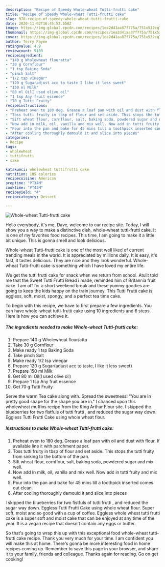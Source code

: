 ```yaml
---
description: "Recipe of Speedy Whole-wheat Tutti-frutti cake"
title: "Recipe of Speedy Whole-wheat Tutti-frutti cake"
slug: 970-recipe-of-speedy-whole-wheat-tutti-frutti-cake
date: 2020-11-02T16:45:53.558Z
image: https://img-global.cpcdn.com/recipes/1ea2d41aa87f775a/751x532cq70/whole-wheat-tutti-frutti-cake-recipe-main-photo.jpg
thumbnail: https://img-global.cpcdn.com/recipes/1ea2d41aa87f775a/751x532cq70/whole-wheat-tutti-frutti-cake-recipe-main-photo.jpg
cover: https://img-global.cpcdn.com/recipes/1ea2d41aa87f775a/751x532cq70/whole-wheat-tutti-frutti-cake-recipe-main-photo.jpg
author: Terry Payne
ratingvalue: 4.9
reviewcount: 9103
recipeingredient:
- "140 g Wholewheat flouratta"
- "30 g Cornflour"
- "1 tsp Baking Soda"
- "pinch Salt"
- "1/2 tsp vinegar"
- "120 g Sugaradjust acc to taste I like it less sweet"
- "150 ml Milk"
- "80 ml OilI used olive oil"
- "1 tsp Any fruit essence"
- "70 g Tutti Fruity"
recipeinstructions:
- "Preheat oven to 180 deg. Grease a loaf pan with oil and dust with flour. If available line it with parchment paper."
- "Toss tutti fruity in tbsp of flour and set aside. This stops the tutti fruity from sinking to the bottom of the pan."
- "Sift wheat flour, cornflour, salt, baking soda, powdered sugar and mix well."
- "Now add in milk, oil, vanilla and mix well. Now add in tutti fruity and mix well."
- "Pour into the pan and bake for 45 mins till a toothpick inserted comes out clean."
- "After cooling thoroughly demould it and slice into pieces"
categories:
- Recipe
tags:
- wholewheat
- tuttifrutti
- cake

katakunci: wholewheat tuttifrutti cake 
nutrition: 105 calories
recipecuisine: American
preptime: "PT34M"
cooktime: "PT42M"
recipeyield: "4"
recipecategory: Dessert

---
```



![Whole-wheat Tutti-frutti cake](https://img-global.cpcdn.com/recipes/1ea2d41aa87f775a/751x532cq70/whole-wheat-tutti-frutti-cake-recipe-main-photo.jpg)

Hello everybody, it's me, Dave, welcome to our recipe site. Today, I will show you a way to make a distinctive dish, whole-wheat tutti-frutti cake. It is one of my favorites food recipes. This time, I am going to make it a little bit unique. This is gonna smell and look delicious.

Whole-wheat Tutti-frutti cake is one of the most well liked of current trending meals in the world. It is appreciated by millions daily. It is easy, it's fast, it tastes delicious. They are nice and they look wonderful. Whole-wheat Tutti-frutti cake is something which I have loved my entire life.

We get the tutti frutti cake for snack when we return from school. Atulit told me that the Sweet Tutti Frutti Bread i made, reminded him of Britannia fruit cake. I am off for a short weekend break and these yummy goodies are going to keep the kids happy on the train journey. This Tutti Frutti cake is eggless, soft, moist, spongy, and a perfect tea time cake.


To begin with this recipe, we have to first prepare a few ingredients. You can have whole-wheat tutti-frutti cake using 10 ingredients and 6 steps. Here is how you can achieve it.

<!--inarticleads1-->

##### The ingredients needed to make Whole-wheat Tutti-frutti cake:

1. Prepare 140 g Wholewheat flour/atta
1. Take 30 g Cornflour
1. Make ready 1 tsp Baking Soda
1. Take pinch Salt
1. Make ready 1/2 tsp vinegar
1. Prepare 120 g Sugar(adjust acc to taste, I like it less sweet)
1. Prepare 150 ml Milk
1. Get 80 ml Oil(I used olive oil)
1. Prepare 1 tsp Any fruit essence
1. Get 70 g Tutti Fruity


Serve the warm Tea cake along with. Spread the sweetness! &#34;You are in pretty good shape for the shape you are in.&#34; I chanced upon this wholewheat muffins recipe from the King Arthur Flour site. I skipped the blueberries for two fistfuls of tutti frutti , and reduced the sugar way down. Eggless Tutti Frutti Cake using whole wheat flour. 

<!--inarticleads2-->

##### Instructions to make Whole-wheat Tutti-frutti cake:

1. Preheat oven to 180 deg. Grease a loaf pan with oil and dust with flour. If available line it with parchment paper.
1. Toss tutti fruity in tbsp of flour and set aside. This stops the tutti fruity from sinking to the bottom of the pan.
1. Sift wheat flour, cornflour, salt, baking soda, powdered sugar and mix well.
1. Now add in milk, oil, vanilla and mix well. Now add in tutti fruity and mix well.
1. Pour into the pan and bake for 45 mins till a toothpick inserted comes out clean.
1. After cooling thoroughly demould it and slice into pieces


I skipped the blueberries for two fistfuls of tutti frutti , and reduced the sugar way down. Eggless Tutti Frutti Cake using whole wheat flour. Super soft, moist and so good with a cup of coffee. Eggless whole wheat tutti frutti cake is a super soft and moist cake that can be enjoyed at any time of the year. It is a vegan recipe that doesn&#39;t contain any eggs or butter. 

So that's going to wrap this up with this exceptional food whole-wheat tutti-frutti cake recipe. Thank you very much for your time. I am confident you will make this at home. There's gonna be more interesting food in home recipes coming up. Remember to save this page in your browser, and share it to your family, friends and colleague. Thanks again for reading. Go on get cooking!
